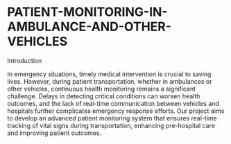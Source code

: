 # PATIENT-MONITORING-IN-AMBULANCE-AND-OTHER-VEHICLES

Introduction

In emergency situations, timely medical intervention is crucial to saving lives. However, during patient transportation, whether in ambulances or other vehicles, continuous health monitoring remains a significant challenge. Delays in detecting critical conditions can worsen health outcomes, and the lack of real-time communication between vehicles and hospitals further complicates emergency response efforts. Our project aims to develop an advanced patient monitoring system that ensures real-time tracking of vital signs during transportation, enhancing pre-hospital care and improving patient outcomes.
